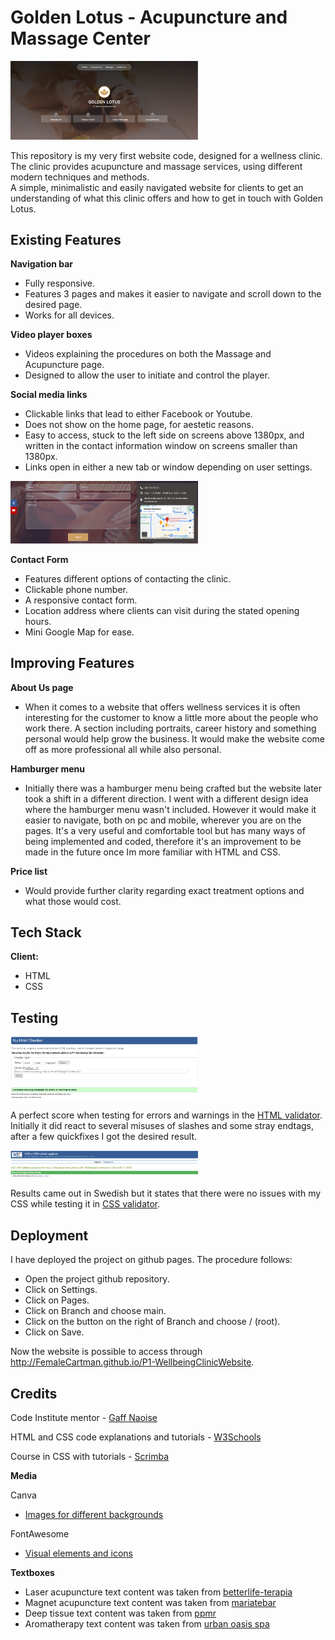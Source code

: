 # Golden Lotus - Acupuncture and Massage Center
<img
  src="Assets\Images\Frontpage.png"
  alt="Screenshot of the front page"
  style="display: inline-block; margin: 0 auto; max-width: 300px">

This repository is my very first website code, designed for a wellness clinic. 
The clinic provides acupuncture and massage services, using different modern techniques and methods. <br>
A simple, minimalistic and easily navigated website for clients to get an understanding of what this clinic offers and how to get in touch with Golden Lotus.

## Existing Features

**Navigation bar** 
- Fully responsive. 
- Features 3 pages and makes it easier to navigate and scroll down to the desired page.
- Works for all devices.

**Video player boxes**
- Videos explaining the procedures on both the Massage and Acupuncture page. 
- Designed to allow the user to initiate and control the player. 

**Social media links**
- Clickable links that lead to either Facebook or Youtube.
- Does not show on the home page, for aestetic reasons. 
- Easy to access, stuck to the left side on screens above 1380px, and written in the contact information window on screens smaller than 1380px. 
- Links open in either a new tab or window depending on user settings.


<img src="Assets\Images\Contactform.png"
  alt="Screenshot of the contact form where you also see the social link buttons"
  style="display: inline-block; margin: 0 auto; max-width: 300px">

**Contact Form** 
- Features different options of contacting the clinic. 
- Clickable phone number. 
- A responsive contact form. 
- Location address where clients can visit during the stated opening hours.
- Mini Google Map for ease.

## Improving Features


**About Us page**
- When it comes to a website that offers wellness services it is often interesting for the customer to know a little more about the people who work there. A section including portraits, career history and something personal would help grow the business. It would make the website come off as more professional all while also personal. 

**Hamburger menu**
- Initially there was a hamburger menu being crafted but the website later took a shift in a different direction. I went with a different design idea where the hamburger menu wasn't included. However it would make it easier to navigate, both on pc and mobile, wherever you are on the pages. It's a very useful and comfortable tool but has many ways of being implemented and coded, therefore it's an improvement to be made in the future once Im more familiar with HTML and CSS.

**Price list**
- Would provide further clarity regarding exact treatment options and what those would cost.

## Tech Stack
**Client:** 
- HTML
- CSS


## Testing
<img
  src="Assets\Images\validator.png"
  alt="Screenshot of the HTML validator"
  style="display: inline-block; margin: 0 auto; max-width: 300px">

A perfect score when testing for errors and warnings in the [HTML validator](https://validator.w3.org/). <br>
Initially it did react to several misuses of slashes and some stray endtags, after a few quickfixes I got the desired result.

  <img
  src="Assets\Images\validatorcss.png"
  alt="Screenshot of CSS validator"
  style="display: inline-block; margin: 0 auto; max-width: 300px">
  
  Results came out in Swedish but it states that there were no issues with my CSS while testing it in [CSS  validator](https://jigsaw.w3.org/css-validator/).


## Deployment

I have deployed the project on github pages. The procedure follows:
- Open the project github repository.
- Click on Settings.
- Click on Pages.
- Click on Branch and choose main.
- Click on the button on the right of Branch and choose / (root).
- Click on Save.

Now the website is possible to access through http://FemaleCartman.github.io/P1-WellbeingClinicWebsite.

## Credits

Code Institute mentor - [Gaff Naoise](https://github.com/NaoiseGaffney)

HTML and CSS code explanations and tutorials - [W3Schools](w3schools.com/)

Course in CSS with tutorials - [Scrimba](scrimba.com/learn/cssgrid)

 **Media**

Canva
- [Images for different backgrounds](canva.com)

FontAwesome
- [Visual elements and icons](fontawesome.com/icons)

**Textboxes**
- Laser acupuncture text content was taken from [betterlife-terapia](betterlife-terapia.pl/specials/laser-acupuncture/)
- Magnet acupuncture text content was taken from [mariatebar](https://mariatebar.com/specials/acupuncture-magnet-therapy/)
- Deep tissue text content was taken from [ppmr](https://www.ppmr.net/deep-tissue-massage)
- Aromatherapy text content was taken from [urban oasis spa](urban-oasis-spa.com/aromatherapy-massage)
